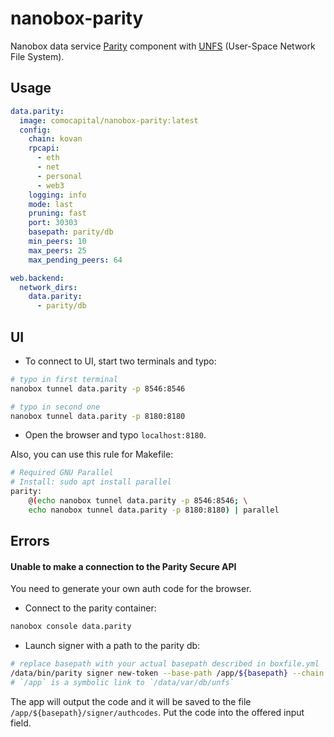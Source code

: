 # nanobox-parity

Nanobox data service [Parity](https://github.com/paritytech/parity) component with [UNFS](https://docs.nanobox.io/app-config/network-storage/) (User-Space Network File System).

## Usage

```yml
data.parity:
  image: comocapital/nanobox-parity:latest
  config:
    chain: kovan
    rpcapi:
      - eth
      - net
      - personal
      - web3
    logging: info
    mode: last
    pruning: fast
    port: 30303
    basepath: parity/db
    min_peers: 10
    max_peers: 25
    max_pending_peers: 64

web.backend:
  network_dirs:
    data.parity:
      - parity/db
```

## UI

* To connect to UI, start two terminals and typo:

```sh
# typo in first terminal
nanobox tunnel data.parity -p 8546:8546

# typo in second one
nanobox tunnel data.parity -p 8180:8180
```

* Open the browser and typo `localhost:8180`.

Also, you can use this rule for Makefile:

```sh
# Required GNU Parallel
# Install: sudo apt install parallel
parity:
	@(echo nanobox tunnel data.parity -p 8546:8546; \
	echo nanobox tunnel data.parity -p 8180:8180) | parallel
```

## Errors

#### Unable to make a connection to the Parity Secure API

You need to generate your own auth code for the browser.

* Connect to the parity container:

```sh
nanobox console data.parity
```

* Launch signer with a path to the parity db:

```sh
# replace basepath with your actual basepath described in boxfile.yml
/data/bin/parity signer new-token --base-path /app/${basepath} --chain kovan
# `/app` is a symbolic link to `/data/var/db/unfs`
```

The app will output the code and it will be saved to the file `/app/${basepath}/signer/authcodes`. Put the code into the offered input field.
